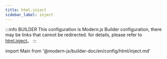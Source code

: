 ```yaml
---
title: html.inject
sidebar_label: inject
---
```


:::info BUILDER
This configuration is Modern.js Builder configuration, there may be links that cannot be redirected. for details, please refer to [html.inject](https://modernjs.dev/builder/zh/api/config-html.html#html-inject)。
:::

import Main from '@modern-js/builder-doc/en/config/html/inject.md'

<Main />
